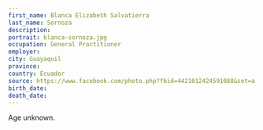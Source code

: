```yaml
---
first_name: Blanca Elizabeth Salvatierra
last_name: Sornoza
description: 
portrait: blanca-sornoza.jpg
occupation: General Practitioner
employer: 
city: Guayaquil
province: 
country: Ecuador
source: https://www.facebook.com/photo.php?fbid=4421012424591088&set=a.278863962139309&type=3&theater
birth_date: 
death_date: 
---
```


Age unknown.
